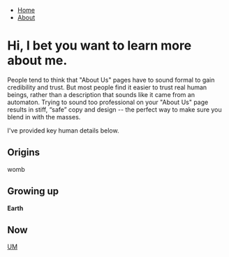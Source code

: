 <nav>
    <ul>
      <li><a href="index.html">Home</a></li>
      <li><a href="about.html">About</a></li>
    </ul>
</nav>

# Hi, I bet you want to learn more about me.

People tend to think that "About Us" pages have to sound formal to gain credibility and trust. But most people find it easier to trust real human beings, rather than a description that sounds like it came from an automaton. Trying to sound too professional on your "About Us" page results in stiff, “safe” copy and design -- the perfect way to make sure you blend in with the masses.

I've provided key human details below.

## Origins
womb

## Growing up
**Earth**

## Now
[UM](http://umich.edu)
